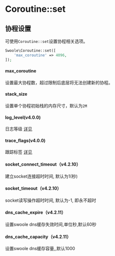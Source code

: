 # Coroutine::set

协程设置
---
可使用`Coroutine::set`设置协程相关选项。
```php
Swoole\Coroutine::set([
	'max_coroutine' => 4096,
]);
```

#### max_coroutine
设置最大协程数，超过限制后底层将无法创建新的协程。

#### stack_size
设置单个协程初始栈的内存尺寸，默认为`2M`

#### log_level(v4.0.0)
日志等级 [详见](https://wiki.swoole.com/wiki/page/936.html "详见")

#### trace_flags(v4.0.0)
跟踪标签 [详见](https://wiki.swoole.com/wiki/page/936.html "详见")

#### socket_connect_timeout（v4.2.10）
建立socket连接超时时间, 默认为1(秒)

#### socket_timeout（v4.2.10）
socket读写操作超时时间, 默认为-1, 即永不超时

#### dns_cache_expire（v4.2.11）
设置swoole dns缓存失效时间,单位秒,默认60秒

#### dns_cache_capacity（v4.2.11）
设置swoole dns缓存容量,,默认1000
